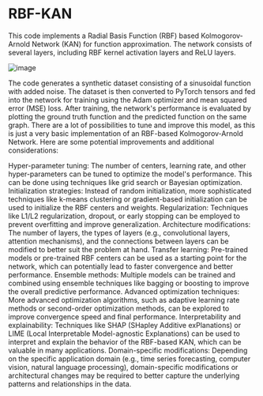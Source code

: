 # RBF-KAN
This code implements a Radial Basis Function (RBF) based Kolmogorov-Arnold Network (KAN) for function approximation. The network consists of several layers, including RBF kernel activation layers and ReLU layers.


![image](https://github.com/sidhu2690/RBF-KAN/assets/136654152/1122c3dc-76fa-4a73-bbcf-a4dc124cac8d)

The code generates a synthetic dataset consisting of a sinusoidal function with added noise. The dataset is then converted to PyTorch tensors and fed into the network for training using the Adam optimizer and mean squared error (MSE) loss.
After training, the network's performance is evaluated by plotting the ground truth function and the predicted function on the same graph.
There are a lot of possibilities to tune and improve this model, as this is just a very basic implementation of an RBF-based Kolmogorov-Arnold Network. Here are some potential improvements and additional considerations:

Hyper-parameter tuning: The number of centers, learning rate, and other hyper-parameters can be tuned to optimize the model's performance. This can be done using techniques like grid search or Bayesian optimization.
Initialization strategies: Instead of random initialization, more sophisticated techniques like k-means clustering or gradient-based initialization can be used to initialize the RBF centers and weights.
Regularization: Techniques like L1/L2 regularization, dropout, or early stopping can be employed to prevent overfitting and improve generalization.
Architecture modifications: The number of layers, the types of layers (e.g., convolutional layers, attention mechanisms), and the connections between layers can be modified to better suit the problem at hand.
Transfer learning: Pre-trained models or pre-trained RBF centers can be used as a starting point for the network, which can potentially lead to faster convergence and better performance.
Ensemble methods: Multiple models can be trained and combined using ensemble techniques like bagging or boosting to improve the overall predictive performance.
Advanced optimization techniques: More advanced optimization algorithms, such as adaptive learning rate methods or second-order optimization methods, can be explored to improve convergence speed and final performance.
Interpretability and explainability: Techniques like SHAP (SHapley Additive exPlanations) or LIME (Local Interpretable Model-agnostic Explanations) can be used to interpret and explain the behavior of the RBF-based KAN, which can be valuable in many applications.
Domain-specific modifications: Depending on the specific application domain (e.g., time series forecasting, computer vision, natural language processing), domain-specific modifications or architectural changes may be required to better capture the underlying patterns and relationships in the data.
